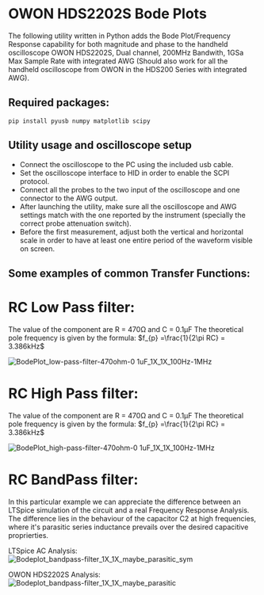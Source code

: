 # OWON HDS2202S Bode Plots
The following utility written in Python adds the Bode Plot/Frequency Response capability for both magnitude and phase to the handheld oscilloscope OWON HDS2202S, Dual channel, 200MHz Bandwith, 1GSa Max Sample Rate with integrated AWG (Should also work for all the handheld oscilloscope from OWON in the HDS200 Series with integrated AWG).

## Required packages:
```
pip install pyusb numpy matplotlib scipy
```
## Utility usage and oscilloscope setup
- Connect the oscilloscope to the PC using the included usb cable.
- Set the oscilloscope interface to HID in order to enable the SCPI protocol.
- Connect all the probes to the two input of the oscilloscope and one connector to the AWG output.
- After launching the utility, make sure all the oscilloscope and AWG settings match with the one
  reported by the instrument (specially the correct probe attenuation switch).
- Before the first measurement, adjust both the vertical and horizontal scale in order to have
  at least one entire period of the waveform visible on screen.

## Some examples of common Transfer Functions:

# RC Low Pass filter:
The value of the component are R = 470Ω and C = 0.1μF 
The theoretical pole frequency is given by the formula: $`f_{p} =\frac{1}{2\pi RC} = 3.386kHz`$

![BodePlot_low-pass-filter-470ohm-0 1uF_1X_1X_100Hz-1MHz](https://github.com/SimoneAlbano000/OWON-HDS2202S-Bode-Plots/assets/36369471/9b57cb8c-e8a0-4f9c-8df7-39931c7174d0)

# RC High Pass filter:
The value of the component are R = 470Ω and C = 0.1μF 
The theoretical pole frequency is given by the formula: $`f_{p} =\frac{1}{2\pi RC} = 3.386kHz`$

![BodePlot_high-pass-filter-470ohm-0 1uF_1X_1X_100Hz-1MHz](https://github.com/SimoneAlbano000/OWON-HDS2202S-Bode-Plots/assets/36369471/dc13d212-908a-488a-bada-2cbe9bd00fc5)

# RC BandPass filter:
In this particular example we can appreciate the difference between an LTSpice simulation of the circuit and a real Frequency Response Analysis. The difference lies in the behaviour of the capacitor C2 at high frequencies, where it's parasitic series inductance prevails over the desired capacitive proprierties.

LTSpice AC Analysis:
![Bodeplot_bandpass-filter_1X_1X_maybe_parasitic_sym](https://github.com/SimoneAlbano000/OWON-HDS2202S-Bode-Plots/assets/36369471/8114cea8-ef20-4e33-b444-006ed3f50fd8)

OWON HDS2202S Analysis:
![Bodeplot_bandpass-filter_1X_1X_maybe_parasitic](https://github.com/SimoneAlbano000/OWON-HDS2202S-Bode-Plots/assets/36369471/c1848be0-f084-42d0-ba1e-a47f3d93264e)

